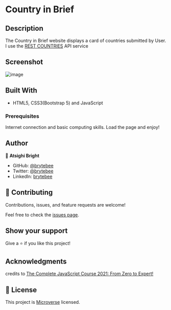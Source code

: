# Country in Brief

## Description

The Country in Brief website displays a card of countries submitted by User. I use the [REST COUNTRIES](https://restcountries.eu/) API service

## Screenshot
![image](https://user-images.githubusercontent.com/27709832/132577519-a7d18dae-365a-4475-a98c-adeb7f4d00e0.png)

## Built With

- HTML5, CSS3(Bootstrap 5) and JavaScript

### Prerequisites

Internet connection and basic computing skills.
Load the page and enjoy!

## Author

👤 **Atsighi Bright**

- GitHub: [@brytebee](https://github.com/brytebee)
- Twitter: [@brytebee](https://twitter.com/brytebee)
- LinkedIn: [brytebee](https://www.linkedin.com/in/brytebee/)

## 🤝 Contributing

Contributions, issues, and feature requests are welcome!

Feel free to check the [issues page](https://github.com/brytebee/CountryDetails/issues).

## Show your support

Give a ⭐️ if you like this project!

## Acknowledgments

credits to [The Complete JavaScript Course 2021: From Zero to Expert!](https://www.udemy.com/course/the-complete-javascript-course/)

## 📝 License

This project is [Microverse](https://www.microverse.org/) licensed.
